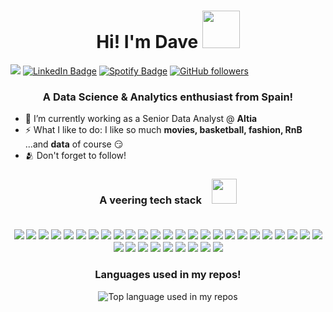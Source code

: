 <!---
dserantes/dserantes is a ✨ special ✨ repository because its `README.md` (this file) appears on your GitHub profile.
You can click the Preview link to take a look at your changes.
--->

<h1 align="center">Hi! I'm Dave <img height="60" src="https://media2.giphy.com/media/Vf3ZKdillTMOOaOho0/giphy.gif?cid=ecf05e47azq7eumwras0or67fvsjihh48bx7aw8n76rr5wu5&rid=giphy.gif&ct=s"></h1>

![](https://visitor-badge.glitch.me/badge?page_id=dserantes.dserantes) <a href="https://www.linkedin.com/in/davidserantes/"><img src="https://img.shields.io/badge/-@dserantes-0077B5?style=flat-square&amp;labelColor=0077B5&amp;logo=LinkedIn&amp;link=https://www.linkedin.com/in/davidserantes/" alt="LinkedIn Badge"></a> <a href="https://open.spotify.com/user/11139141236"><img src="https://img.shields.io/badge/-@dave-1ED760?style=flat-square&amp;labelColor=fff&amp;logo=Spotify&amp;link=https://open.spotify.com/user/11139141236" alt="Spotify Badge"></a> [![GitHub followers](https://img.shields.io/github/followers/dserantes?label=Follow&style=social)](https://github.com/dserantes/?tab=follow)


<h3 align="center">A Data Science & Analytics enthusiast from Spain!</h3>

- 🔭 I’m currently working as a Senior Data Analyst @ **Altia**
- ⚡ What I like to do: I like so much **movies, basketball, fashion, RnB** ...and **data** of course 😏
- 🫂 Don't forget to follow! &ensp;

<h3 align="center">A veering tech stack &ensp; <img height="40" src="https://media.giphy.com/media/gjxYwnMG7Mocmc75DM/giphy.gif"</h3>
<br>
<br/>

![](https://img.shields.io/badge/Tableau-E97627?style=for-the-badge&logo=Tableau&logoColor=white) ![](https://img.shields.io/badge/Kaggle-20BEFF?style=for-the-badge&logo=Kaggle&logoColor=white) ![](https://img.shields.io/badge/Google_Cloud-4285F4?style=for-the-badge&logo=google-cloud&logoColor=white) ![](	https://img.shields.io/badge/microsoft%20azure-0089D6?style=for-the-badge&logo=microsoft-azure&logoColor=white) ![](https://img.shields.io/badge/Nextcloud-0082C9?style=for-the-badge&logo=Nextcloud&logoColor=white) ![](https://img.shields.io/badge/MySQL-005C84?style=for-the-badge&logo=mysql&logoColor=white) ![](https://img.shields.io/badge/Edx-193A3E?style=for-the-badge&logo=edx&logoColor=white) ![](https://img.shields.io/badge/Dataiku-2AB1AC?style=for-the-badge&logo=dataiku&logoColor=white) ![](https://img.shields.io/badge/Docker-2CA5E0?style=for-the-badge&logo=docker&logoColor=white) ![](https://img.shields.io/badge/Jupyter-F37626.svg?&style=for-the-badge&logo=Jupyter&logoColor=white) ![](https://img.shields.io/badge/Laravel-FF2D20?style=for-the-badge&logo=laravel&logoColor=white) ![](https://img.shields.io/badge/Microsoft-666666?style=for-the-badge&logo=microsoft&logoColor=white) ![](https://img.shields.io/badge/PowerBI-F2C811?style=for-the-badge&logo=Power%20BI&logoColor=white) ![](https://img.shields.io/badge/R-276DC3?style=for-the-badge&logo=r&logoColor=white) ![](https://img.shields.io/badge/Swagger-85EA2D?style=for-the-badge&logo=Swagger&logoColor=white) ![](https://img.shields.io/badge/Microsoft_Teams-6264A7?style=for-the-badge&logo=microsoft-teams&logoColor=white) ![](https://img.shields.io/badge/Zoom-2D8CFF?style=for-the-badge&logo=zoom&logoColor=white) ![](https://img.shields.io/badge/Eclipse-2C2255?style=for-the-badge&logo=eclipse&logoColor=white) ![](https://img.shields.io/badge/PyCharm-000000.svg?&style=for-the-badge&logo=PyCharm&logoColor=white) ![](https://img.shields.io/badge/C-00599C?style=for-the-badge&logo=c&logoColor=white) ![](https://img.shields.io/badge/Numpy-777BB4?style=for-the-badge&logo=numpy&logoColor=white) ![](https://img.shields.io/badge/Pandas-2C2D72?style=for-the-badge&logo=pandas&logoColor=white) ![](https://img.shields.io/badge/PLSQL-F80000?style=for-the-badge&logo=oracle&logoColor=black) ![](https://img.shields.io/badge/Python-FFD43B?style=for-the-badge&logo=python&logoColor=blue) ![](https://img.shields.io/badge/scikit_learn-F7931E?style=for-the-badge&logo=scikit-learn&logoColor=white) ![](https://img.shields.io/badge/SciPy-654FF0?style=for-the-badge&logo=SciPy&logoColor=white) ![](https://img.shields.io/badge/Microsoft_Excel-217346?style=for-the-badge&logo=microsoft-excel&logoColor=white) ![](https://img.shields.io/badge/Jira-0052CC?style=for-the-badge&logo=Jira&logoColor=white) ![](https://img.shields.io/badge/Bitbucket-0747a6?style=for-the-badge&logo=bitbucket&logoColor=white) ![](https://img.shields.io/badge/GIT-E44C30?style=for-the-badge&logo=git&logoColor=white) ![](https://img.shields.io/badge/VirtualBox-21416b?style=for-the-badge&logo=VirtualBox&logoColor=white) ![](https://img.shields.io/badge/Linux-FCC624?style=for-the-badge&logo=linux&logoColor=black) ![](https://img.shields.io/badge/Visual_Studio-5C2D91?style=for-the-badge&logo=visual%20studio&logoColor=white) ![](https://img.shields.io/badge/Miro-F7C922?style=for-the-badge&logo=Miro&logoColor=050036)

<h3 align="center">Languages used in my repos!</h3>

<div align="center">
  <img width="" src="https://github-readme-stats.vercel.app/api/top-langs/?username=dserantes&layout=compact&hide_title=1&card_width=300" alt="Top language used in my repos" />
  <br />
  
</div>

